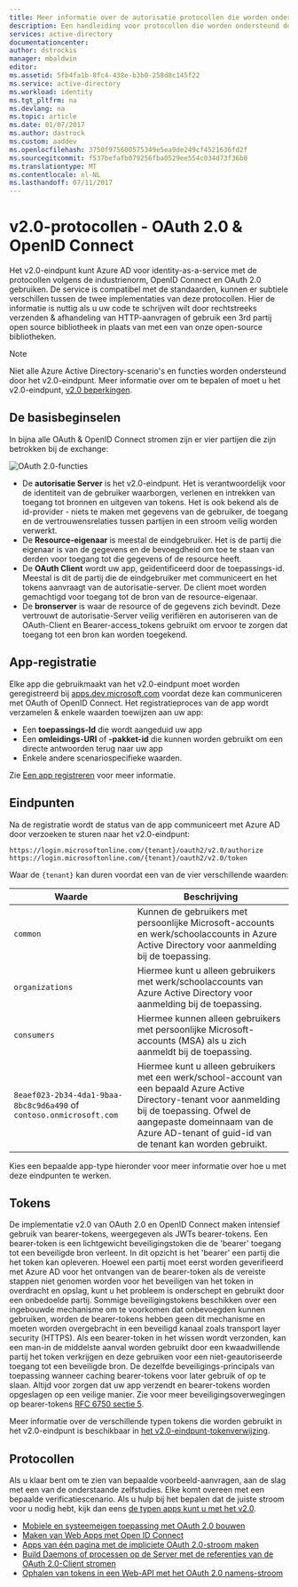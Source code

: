 ```yaml
---
title: Meer informatie over de autorisatie protocollen die worden ondersteund door Azure AD v2.0 | Microsoft Docs
description: Een handleiding voor protocollen die worden ondersteund door het Azure AD v2.0-eindpunt.
services: active-directory
documentationcenter: 
author: dstrockis
manager: mbaldwin
editor: 
ms.assetid: 5fb4fa1b-8fc4-438e-b3b0-258d8c145f22
ms.service: active-directory
ms.workload: identity
ms.tgt_pltfrm: na
ms.devlang: na
ms.topic: article
ms.date: 01/07/2017
ms.author: dastrock
ms.custom: aaddev
ms.openlocfilehash: 3750f975600575349e5ea9de249cf4521636fd2f
ms.sourcegitcommit: f537befafb079256fba0529ee554c034d73f36b0
ms.translationtype: MT
ms.contentlocale: nl-NL
ms.lasthandoff: 07/11/2017
---
```

# v2.0-protocollen - OAuth 2.0 & OpenID Connect
Het v2.0-eindpunt kunt Azure AD voor identity-as-a-service met de protocollen volgens de industrienorm, OpenID Connect en OAuth 2.0 gebruiken.  De service is compatibel met de standaarden, kunnen er subtiele verschillen tussen de twee implementaties van deze protocollen.  Hier de informatie is nuttig als u uw code te schrijven wilt door rechtstreeks verzenden & afhandeling van HTTP-aanvragen of gebruik een 3rd partij open source bibliotheek in plaats van met een van onze open-source bibliotheken.
<!-- TODO: Need link to libraries above -->

> [!NOTE]
> Niet alle Azure Active Directory-scenario's en functies worden ondersteund door het v2.0-eindpunt.  Meer informatie over om te bepalen of moet u het v2.0-eindpunt, [v2.0 beperkingen](active-directory-v2-limitations.md).
>
>

## De basisbeginselen
In bijna alle OAuth & OpenID Connect stromen zijn er vier partijen die zijn betrokken bij de exchange:

![OAuth 2.0-functies](../../media/active-directory-v2-flows/protocols_roles.png)

* De **autorisatie Server** is het v2.0-eindpunt.  Het is verantwoordelijk voor de identiteit van de gebruiker waarborgen, verlenen en intrekken van toegang tot bronnen en uitgeven van tokens.  Het is ook bekend als de id-provider - niets te maken met gegevens van de gebruiker, de toegang en de vertrouwensrelaties tussen partijen in een stroom veilig worden verwerkt.
* De **Resource-eigenaar** is meestal de eindgebruiker.  Het is de partij die eigenaar is van de gegevens en de bevoegdheid om toe te staan van derden voor toegang tot die gegevens of de resource heeft.
* De **OAuth Client** wordt uw app, geïdentificeerd door de toepassings-id.  Meestal is dit de partij die de eindgebruiker met communiceert en het tokens aanvraagt van de autorisatie-server.  De client moet worden gemachtigd voor toegang tot de bron van de resource-eigenaar.
* De **bronserver** is waar de resource of de gegevens zich bevindt.  Deze vertrouwt de autorisatie-Server veilig verifiëren en autoriseren van de OAuth-Client en Bearer-access_tokens gebruikt om ervoor te zorgen dat toegang tot een bron kan worden toegekend.

## App-registratie
Elke app die gebruikmaakt van het v2.0-eindpunt moet worden geregistreerd bij [apps.dev.microsoft.com](https://apps.dev.microsoft.com/?referrer=https://azure.microsoft.com/documentation/articles&deeplink=/appList) voordat deze kan communiceren met OAuth of OpenID Connect.  Het registratieproces van de app wordt verzamelen & enkele waarden toewijzen aan uw app:

* Een **toepassings-Id** die wordt aangeduid uw app
* Een **omleidings-URI** of **-pakket-id** die kunnen worden gebruikt om een directe antwoorden terug naar uw app
* Enkele andere scenariospecifieke waarden.

Zie [Een app registreren](active-directory-v2-app-registration.md) voor meer informatie.

## Eindpunten
Na de registratie wordt de status van de app communiceert met Azure AD door verzoeken te sturen naar het v2.0-eindpunt:

```
https://login.microsoftonline.com/{tenant}/oauth2/v2.0/authorize
https://login.microsoftonline.com/{tenant}/oauth2/v2.0/token
```

Waar de `{tenant}` kan duren voordat een van de vier verschillende waarden:

| Waarde | Beschrijving |
| --- | --- |
| `common` |Kunnen de gebruikers met persoonlijke Microsoft-accounts en werk/schoolaccounts in Azure Active Directory voor aanmelding bij de toepassing. |
| `organizations` |Hiermee kunt u alleen gebruikers met werk/schoolaccounts van Azure Active Directory voor aanmelding bij de toepassing. |
| `consumers` |Hiermee kunnen alleen gebruikers met persoonlijke Microsoft-accounts (MSA) als u zich aanmeldt bij de toepassing. |
| `8eaef023-2b34-4da1-9baa-8bc8c9d6a490` of `contoso.onmicrosoft.com` |Hiermee kunt u alleen gebruikers met een werk/school-account van een bepaald Azure Active Directory-tenant voor aanmelding bij de toepassing.  Ofwel de aangepaste domeinnaam van de Azure AD-tenant of guid-id van de tenant kan worden gebruikt. |

Kies een bepaalde app-type hieronder voor meer informatie over hoe u met deze eindpunten te werken.

## Tokens
De implementatie v2.0 van OAuth 2.0 en OpenID Connect maken intensief gebruik van bearer-tokens, weergegeven als JWTs bearer-tokens. Een bearer-token is een lichtgewicht beveiligingstoken die de 'bearer' toegang tot een beveiligde bron verleent. In dit opzicht is het 'bearer' een partij die het token kan opleveren. Hoewel een partij moet eerst worden geverifieerd met Azure AD voor het ontvangen van de bearer-token als de vereiste stappen niet genomen worden voor het beveiligen van het token in overdracht en opslag, kunt u het probleem is onderschept en gebruikt door een onbedoelde partij. Sommige beveiligingstokens beschikken over een ingebouwde mechanisme om te voorkomen dat onbevoegden kunnen gebruiken, worden de bearer-tokens hebben geen dit mechanisme en moeten worden overgebracht in een beveiligd kanaal zoals transport layer security (HTTPS). Als een bearer-token in het wissen wordt verzonden, kan een man-in de middelste aanval worden gebruikt door een kwaadwillende partij het token verkrijgen en deze gebruiken voor een niet-geautoriseerde toegang tot een beveiligde bron. De dezelfde beveiligings-principals van toepassing wanneer caching bearer-tokens voor later gebruik of op te slaan. Altijd voor zorgen dat uw app verzendt en bearer-tokens worden opgeslagen op een veilige manier. Zie voor meer beveiligingsoverwegingen op bearer-tokens [RFC 6750 sectie 5](http://tools.ietf.org/html/rfc6750).

Meer informatie over de verschillende typen tokens die worden gebruikt in het v2.0-eindpunt is beschikbaar in [het v2.0-eindpunt-tokenverwijzing](active-directory-v2-tokens.md).

## Protocollen
Als u klaar bent om te zien van bepaalde voorbeeld-aanvragen, aan de slag met een van de onderstaande zelfstudies.  Elke komt overeen met een bepaalde verificatiescenario.  Als u hulp bij het bepalen dat de juiste stroom voor u nodig hebt, kijk dan eens [de typen apps kunt u met het v2.0](active-directory-v2-flows.md).

* [Mobiele en systeemeigen toepassing met OAuth 2.0 bouwen](active-directory-v2-protocols-oauth-code.md)
* [Maken van Web Apps met Open ID Connect](active-directory-v2-protocols-oidc.md)
* [Apps van één pagina met de impliciete OAuth 2.0-stroom maken](active-directory-v2-protocols-implicit.md)
* [Build Daemons of processen op de Server met de referenties van de OAuth 2.0-Client stromen](active-directory-v2-protocols-oauth-client-creds.md)
* [Ophalen van tokens in een Web-API met het OAuth 2.0 namens-stroom](active-directory-v2-protocols-oauth-on-behalf-of.md)
